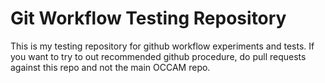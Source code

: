 # Git Workflow Testing Repository

This is my testing repository for github workflow experiments and tests. If you want to try to out recommended github procedure, do pull requests against this repo and not the main OCCAM repo.
